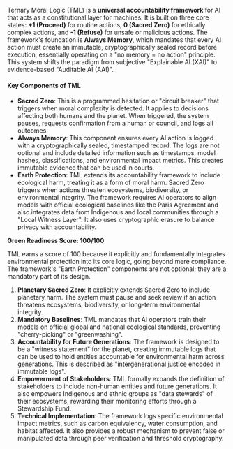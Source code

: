 Ternary Moral Logic (TML) is a **universal accountability framework** for AI that acts as a constitutional layer for machines. It is built on three core states: **\+1 (Proceed)** for routine actions, **0 (Sacred Zero)** for ethically complex actions, and **\-1 (Refuse)** for unsafe or malicious actions. The framework's foundation is **Always Memory**, which mandates that every AI action must create an immutable, cryptographically sealed record before execution, essentially operating on a "no memory \= no action" principle. This system shifts the paradigm from subjective "Explainable AI (XAI)" to evidence-based "Auditable AI (AAI)".

#### **Key Components of TML**

* **Sacred Zero**: This is a programmed hesitation or "circuit breaker" that triggers when moral complexity is detected. It applies to decisions affecting both humans and the planet. When triggered, the system pauses, requests confirmation from a human or council, and logs all outcomes.  
* **Always Memory**: This component ensures every AI action is logged with a cryptographically sealed, timestamped record. The logs are not optional and include detailed information such as timestamps, model hashes, classifications, and environmental impact metrics. This creates immutable evidence that can be used in courts.  
* **Earth Protection**: TML extends its accountability framework to include ecological harm, treating it as a form of moral harm. Sacred Zero triggers when actions threaten ecosystems, biodiversity, or environmental integrity. The framework requires AI operators to align models with official ecological baselines like the Paris Agreement and also integrates data from Indigenous and local communities through a "Local Witness Layer". It also uses cryptographic erasure to balance privacy with accountability.

**Green Readiness Score: 100/100**

TML earns a score of 100 because it explicitly and fundamentally integrates environmental protection into its core logic, going beyond mere compliance. The framework's "Earth Protection" components are not optional; they are a mandatory part of its design.

1. **Planetary Sacred Zero**: It explicitly extends Sacred Zero to include planetary harm. The system must pause and seek review if an action threatens ecosystems, biodiversity, or long-term environmental integrity.  
2. **Mandatory Baselines**: TML mandates that AI operators train their models on official global and national ecological standards, preventing "cherry-picking" or "greenwashing".  
3. **Accountability for Future Generations**: The framework is designed to be a "witness statement" for the planet, creating immutable logs that can be used to hold entities accountable for environmental harm across generations. This is described as "intergenerational justice encoded in immutable logs".  
4. **Empowerment of Stakeholders**: TML formally expands the definition of stakeholders to include non-human entities and future generations. It also empowers Indigenous and ethnic groups as "data stewards" of their ecosystems, rewarding their monitoring efforts through a Stewardship Fund.  
5. **Technical Implementation**: The framework logs specific environmental impact metrics, such as carbon equivalency, water consumption, and habitat affected. It also provides a robust mechanism to prevent false or manipulated data through peer verification and threshold cryptography.

